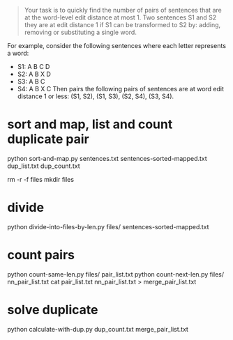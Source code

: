 > Your task is to quickly find the number of pairs of sentences that are at the word-level edit distance at most 1. Two sentences S1 and S2 they are at edit distance 1 if S1 can be transformed to S2 by: adding, removing or substituting a single word.

 For example, consider the following sentences where each letter represents a word:
* S1: A B C D
* S2: A B X D
* S3: A B C
* S4: A B X C
 Then pairs the following pairs of sentences are at word edit distance 1 or less: (S1, S2), (S1, S3), (S2, S4), (S3, S4).


# sort and map, list and count duplicate pair
python sort-and-map.py sentences.txt sentences-sorted-mapped.txt dup_list.txt dup_count.txt

rm -r -f files
mkdir files

# divide
python divide-into-files-by-len.py files/ sentences-sorted-mapped.txt

# count pairs
python count-same-len.py files/ pair_list.txt 
python count-next-len.py files/ nn_pair_list.txt
cat pair_list.txt nn_pair_list.txt > merge_pair_list.txt

# solve duplicate
python calculate-with-dup.py dup_count.txt merge_pair_list.txt
